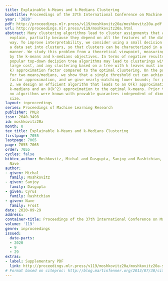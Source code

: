 ```yaml
---
title: Explainable k-Means and k-Medians Clustering
booktitle: Proceedings of the 37th International Conference on Machine Learning
year: '2020'
pdf: http://proceedings.mlr.press/v119/moshkovitz20a/moshkovitz20a.pdf
url: http://proceedings.mlr.press/v119/moshkovitz20a.html
abstract: Many clustering algorithms lead to cluster assignments that are hard to
  explain, partially because they depend on all the features of the data in a complicated
  way. To improve interpretability, we consider using a small decision tree to partition
  a data set into clusters, so that clusters can be characterized in a straightforward
  manner. We study this problem from a theoretical viewpoint, measuring cluster quality
  by the k-means and k-medians objectives. In terms of negative results, we show that
  popular top-down decision tree algorithms may lead to clusterings with arbitrarily
  large cost, and any clustering based on a tree with k leaves must incur an Omega(log
  k) approximation factor compared to the optimal clustering. On the positive side,
  for two means/medians, we show that a single threshold cut can achieve a constant
  factor approximation, and we give nearly-matching lower bounds; for general k >
  2, we design an efficient algorithm that leads to an O(k) approximation to the optimal
  k-medians and an O(k^2) approximation to the optimal k-means. Prior to our work,
  no algorithms were known with provable guarantees independent of dimension and input
  size.
layout: inproceedings
series: Proceedings of Machine Learning Research
publisher: PMLR
issn: 2640-3498
id: moshkovitz20a
month: 0
tex_title: Explainable k-Means and k-Medians Clustering
firstpage: 7055
lastpage: 7065
page: 7055-7065
order: 7055
cycles: false
bibtex_author: Moshkovitz, Michal and Dasgupta, Sanjoy and Rashtchian, Cyrus and Frost,
  Nave
author:
- given: Michal
  family: Moshkovitz
- given: Sanjoy
  family: Dasgupta
- given: Cyrus
  family: Rashtchian
- given: Nave
  family: Frost
date: 2020-09-29
address: 
container-title: Proceedings of the 37th International Conference on Machine Learning
volume: '119'
genre: inproceedings
issued:
  date-parts:
  - 2020
  - 9
  - 29
extras:
- label: Supplementary PDF
  link: http://proceedings.mlr.press/v119/moshkovitz20a/moshkovitz20a-supp.pdf
# Format based on citeproc: http://blog.martinfenner.org/2013/07/30/citeproc-yaml-for-bibliographies/
---
```

